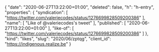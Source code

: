 {
  "date": "2020-06-27T13:22:00+01:00",
  "deleted": false,
  "h": "h-entry",
  "properties": {
    "syndication": [
      "https://twitter.com/valeriecodes/status/1276699828509200386"
    ],
    "name": [
      "Like of @valeriecodes's tweet"
    ],
    "published": [
      "2020-06-27T13:22:00+01:00"
    ],
    "like-of": [
      "https://twitter.com/valeriecodes/status/1276699828509200386"
    ]
  },
  "kind": "likes",
  "slug": "2020/06/zptqg",
  "client_id": "https://indigenous.realize.be"
}
